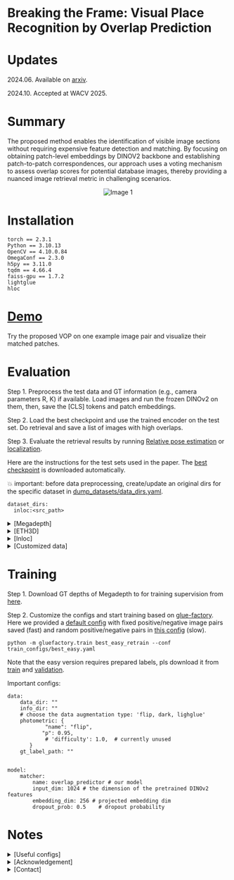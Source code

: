 # Breaking the Frame: Visual Place Recognition by Overlap Prediction

# Updates
2024.06. Available on [arxiv](https://arxiv.org/abs/2406.16204).

2024.10. Accepted at WACV 2025.


# Summary
The proposed method enables the identification of visible image sections without requiring expensive feature detection and matching.
    By focusing on obtaining patch-level embeddings by DINOV2 backbone and establishing patch-to-patch correspondences, our approach uses a voting mechanism to assess overlap scores for potential database images, thereby providing a nuanced image retrieval metric in challenging scenarios.

<p align="center">
  <img src="https://cmp.felk.cvut.cz/~weitong/vop/pipeline_test.jpg"  alt="Image 1" width=""/>
</p>

# Installation
```
torch == 2.3.1
Python == 3.10.13
OpenCV == 4.10.0.84
OmegaConf == 2.3.0
h5py == 3.11.0
tqdm == 4.66.4
faiss-gpu == 1.7.2
lightglue
hloc
```

# [Demo](demo.ipynb)
Try the proposed VOP on one example image pair and visualize their matched patches.

# Evaluation

Step 1. Preprocess the test data and GT information (e.g., camera parameters R, K) if available. Load images and run the frozen DINOv2 on them, then, save the [CLS] tokens and patch embeddings.


Step 2. Load the best checkpoint and use the trained encoder on the test set. Do retrieval and save a list of images with high overlaps.

Step 3. Evaluate the retrieval results by running [Relative pose estimation](relative_pose.py) or [localization](inloc_localization.py).


Here are the instructions for the test sets used in the paper. The [best checkpoint](https://cmp.felk.cvut.cz/~weitong/vop/checkpoint_best.tar) is downloaded automatically.

:boom: important: before data preprocessing, create/update an original dirs for the specific dataset in [dump_datasets/data_dirs.yaml](dump_datasets/data_dirs.yaml).

```
dataset_dirs:
  inloc:<src_path>
```


<details>
<summary>[Megadepth]</summary>

1. Download the data from glue-factory including [images](https://cvg-data.inf.ethz.ch/megadepth/Undistorted_SfM.tar.gz) and [scene_info](https://cvg-data.inf.ethz.ch/megadepth/scene_info.tar.gz).

2. Data preprocess and top-1/5/10 retrieval.
```
python dump_data.py -ds megadepth
python register.py -k 5 -m best -pre 20 -ds megadepth
```
3. Relative pose estimation using RANSAC.
```
python relative_pose.py -k 5 -m best -pre 20 -ds megadepth
```

</details>

<details>
<summary>[ETH3D]</summary>

1. Download [ETH3D](https://cvg-data.inf.ethz.ch/SOLD2/SOLD2_ETH3D_undistorted/ETH3D_undistorted.zip) (5.6G).
2. Data preprocess and top-1/5/10 retrieval.
```
python dump_data.py -ds eth3d
python register.py -k 5 -m best -pre 20 -ds eth3d
```
3. Relative pose estimation using RANSAC.

```
python relative_pose.py -k 5 -m best -pre 20 -ds eth3d
```
</details>

<details>
<summary>[Inloc]</summary>

1. Download the [DB images](https://data.ciirc.cvut.cz/public/projects/2020VisualLocalization/InLoc/cutouts.tar.gz) and format the data to database/cutouts/; download the [queries](https://data.ciirc.cvut.cz/public/projects/2020VisualLocalization/InLoc/queries/iphone7.tar.gz) into query/iphone7/.
2. Data preprocess and top-40 retrieval.
```
python dump_data.py -ds inloc
python retrieve.py -ds inloc -k 40 -m best -pre 100
```
<!-- 47.5 / 72.2 / 82.3	60.3 / 77.1 / 85.5	May 10, 2024, 9:44 a.m.
49.5 / 69.7 / 82.8	60.3 / 77.9 / 84.7	June 5, 2024, 4:58 p.m. -->

3. Install and run [hloc](https://github.com/cvg/Hierarchical-Localization.git) for localization.
```
python inloc_localization.py --loc_pairs outputs/inloc/best/cls_100/top40_overlap_pairs.txt -m best -ds inloc -out output_local
```
4. Submit the result poses to the [long-term visual localization benchmark](https://www.visuallocalization.net/).


</details>


<details>
<summary>[Customized data]</summary>

1. Add the path of the custom data in [data_dirs.yaml](dump_datasets/data_dirs.yaml), and creat a dump script into [here](dump_datasets) to load images and GT pose information if needed and available.

2. Run [retrieve.py](retrieve.py) to find overlapping DB images for the queries or [register.py](register.py) to search overlapping images for each image in the pool.

3. Run the evaluation of [relative pose estimation](relative_pose.py) or [localization](inloc_localization.py), or use the saved retrieved pairs somewhere else as you want.


</details>



# Training

Step 1. Download GT depths of Megadepth to for training supervision from [here](https://cvg-data.inf.ethz.ch/megadepth/depth_undistorted.tar.gz).

Step 2. Customize the configs and start training based on [glue-factory](https://github.com/cvg/glue-factory.git). Here we provided a [default config](train_configs/best_easy.yaml) with fixed positive/negative image pairs saved (fast) and random positive/negative pairs in [this config](train_configs/best.yaml) (slow).

```
python -m gluefactory.train best_easy_retrain --conf train_configs/best_easy.yaml
```
Note that the easy version requires prepared labels, pls download it from [train](https://cmp.felk.cvut.cz/~weitong/vop/supervision_train_check.h5) and [validation](https://cmp.felk.cvut.cz/~weitong/vop/supervision_val_check.h5).

Important configs:
```
data:
    data_dir: ""
    info_dir: ""
    # choose the data augmentation type: 'flip, dark, lighglue'
    photometric: {
            "name": "flip",
           "p": 0.95,
            # 'difficulty': 1.0,  # currently unused
       }
    gt_label_path: ""


model:
    matcher:
        name: overlap_predictor # our model
        input_dim: 1024 # the dimension of the pretrained DINOv2 features
        embedding_dim: 256 # projected embedding dim
        dropout_prob: 0.5    # dropout probability

```
# Notes
<details>
<summary>[Useful configs]</summary>

```
--model, name of the loaded model.
--k, top-k retrievals.
--radius, default=-1, compute the median similarity over 100 random samples as the radius threshold.
--cls, default=True, action True, whether CLS tokens (prefilter) is used.
--pre_filter, default=20, shortlist length.
--weighted, default=True, action True, whether to use TF-IDF weights for voting.
--overwrite, default=False, action True.
--conf, config path used for training.
```
</details>

<details>
<summary>[Acknowledgement]</summary>

[glue-factory](https://github.com/cvg/glue-factory.git)

[long-term visual localization benchmark](https://www.visuallocalization.net/)

[pre-commit](https://pre-commit.com/)

</details>

<details>
<summary>[Contact]</summary>
Contact me at weitongln@gmail.com or weitong@fel.cvut.cz.
</details>
